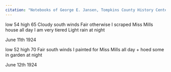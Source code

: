 ```yaml
---
citation: "Notebooks of George E. Jansen, Tompkins County History Center" 
---
```


low 54 high 65  Cloudy south winds  Fair otherwise  I scraped Miss Mills house all day  I am very tiered  Light rain at night

June 11th 1924

low 52 high 70  Fair south winds  I painted for Miss Mills all day + hoed some in garden at night

June 12th 1924


